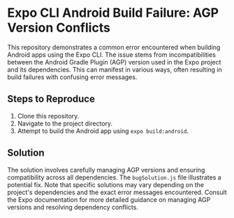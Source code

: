 # Expo CLI Android Build Failure: AGP Version Conflicts

This repository demonstrates a common error encountered when building Android apps using the Expo CLI. The issue stems from incompatibilities between the Android Gradle Plugin (AGP) version used in the Expo project and its dependencies.  This can manifest in various ways, often resulting in build failures with confusing error messages.

## Steps to Reproduce

1. Clone this repository.
2. Navigate to the project directory.
3. Attempt to build the Android app using `expo build:android`.

## Solution

The solution involves carefully managing AGP versions and ensuring compatibility across all dependencies.  The `bugSolution.js` file illustrates a potential fix.  Note that specific solutions may vary depending on the project's dependencies and the exact error messages encountered.  Consult the Expo documentation for more detailed guidance on managing AGP versions and resolving dependency conflicts. 